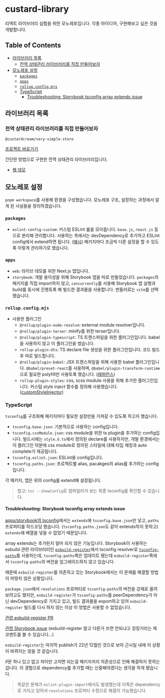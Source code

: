 # custard-library

리액트 라이브러리 실험을 위한 모노레포입니다. 각종 아이디어, 구현해보고 싶은 것을 개발합니다.

## Table of Contents

* [라이브러리 목록](#라이브러리-목록)
  + [전역 상태관리 라이브러리를 직접 만들어보자](#전역-상태관리-라이브러리를-직접-만들어보자)
* [모노레포 설정](#모노레포-설정)
  + [`packages`](#-packages-)
  + [`apps`](#-apps-)
  + [`rollup.config.mjs`](#-rollupconfigmjs-)
  + [TypeScript](#typescript)
    - [Troubleshooting: Storybook tsconfig array extends issue](#troubleshooting--storybook-tsconfig-array-extends-issue)

## 라이브러리 목록

### 전역 상태관리 라이브러리를 직접 만들어보자

`@custardcream/very-simple-store`

[프로젝트 바로가기](https://github.com/custardcream98/custard-library/tree/main/packages/very-simple-store)

간단한 방법으로 구현한 전역 상태관리 라이브러리입니다.

- [웹 데모](https://custard-library-web.vercel.app/)

## 모노레포 설정

`pnpm workspace`를 사용해 환경을 구성했습니다. 모노레포 구조, 설정하는 과정에서 알게 된 사실들을 정리하겠습니다.

### `packages`

- `eslint-config-custom`: 커스텀 ESLint 룰을 모아둡니다. `base.js`, `react.js` 등으로 분리해 관리합니다. 사용하는 측에서는 devDependency로 추가하고 ESLint config에서 extend하면 됩니다. ([예시](./packages/react-gantt/.eslintrc.json)) 패키지마다 조금씩 다른 설정을 할 수 있도록 이렇게 관리하기로 했습니다.

### `apps`

- `web`: 라이브 데모를 위한 Next.js 앱입니다.
- `storybook`: 개발 용이성을 위해 Storybook 앱을 따로 만들었습니다. `packages`의 패키지를 직접 import하지 않고, `concurrently`를 사용해 Storybook 앱 실행과 build를 동시에 진행토록 해 빌드한 결과물을 사용합니다. 번들러로는 `vite`를 선택했습니다.

### `rollup.config.mjs`

- 사용한 플러그인
  - `@rollup/plugin-node-resolve`: external module resolver입니다.
  - `@rollup/plugin-terser`: minify를 위한 terser입니다.
  - `@rollup/plugin-typescript`: TS 트랜스파일을 위한 플러그인입니다. babel을 사용하지 않고 이 플러그인을 썼습니다.
  - `rollup-plugin-dts`: TS declare file 생성을 위한 플러그인입니다. 코드 빌드 후 따로 빌드합니다.
  - `@rollup/plugin-babel`: JSX 트랜스파일을 위해 사용한 babel 플러그인입니다. `@babel/preset-react`를 사용하며, `@babel/plugin-transform-runtime`으로 필요한 polyfill만 사용토록 했습니다. ([레퍼런스](https://poiemaweb.com/babel-polyfill))
  - `rollup-plugin-styles`: css, scss module 사용을 위해 추가한 플러그인입니다. 커스텀 style inject 함수를 정의해 사용했습니다. ([customStyleInjector](./css-injector.js))

### TypeScript

`tsconfig`를 구조화해 패키지마다 필요한 설정만을 가져갈 수 있도록 하고자 했습니다.

- `tsconfig.base.json`: 기본적으로 사용하는 config입니다.
- `tsconfig.cssModule.json`: css module을 위한 ts plugin을 추가하는 config입니다. 빌드시에는 `style.d.ts`에서 정의된 declare를 사용하지만, 개발 환경에서는 이 플러그인 덕분에 css module로 정의된 스타일에 대해 타입 체킹과 auto complete가 제공됩니다.
- `tsconfig.eslint.json`: ESLint용 config입니다.
- `tsconfig.paths.json`: 프로젝트별 alias, pacakges의 alias를 추가하는 config입니다.

각 패키지, 앱은 위의 config를 extend해 설정됩니다.

> 참고: `tsc --showConfig`로 컴파일러가 보는 최종 tsconfig를 확인할 수 있습니다.

#### Troubleshooting: Storybook tsconfig array extends issue

[apps/storybook의 tsconfig](./apps/storybook/tsconfig.json)에서는 `extends`에 `tsconfig.base.json`만 넣고, `paths` 프로퍼티를 하드코딩 했습니다. (`tsconfig.paths.json`도 같이 extends하지 못하고) `extends`에 배열을 넣을 수 없었기 때문입니다.

array extends는 추가된지 얼마 되지 않은 기능입니다. Storybook이 사용하는 esbuild 관련 라이브러리인 [`esbuild-register`](https://github.com/egoist/esbuild-register)에서 tsconfig resolver로 [`tsconfig-paths`](https://github.com/dividab/tsconfig-paths)를 사용하는데, `tsconfig-paths`쪽은 업데이트 됐는데 `esbuild-register`쪽에서 `tsconfig-paths`의 버전을 업그레이드하지 않고 있습니다.

때문에 `esbuild-register`를 의존하고 있는 Storybook에서는 이 문제를 해결할 방법이 마땅치 않은 상황입니다.

`package.json`에서 `resolutions` 프로퍼티로 `tsconfig-paths`의 버전을 강제로 올려보려고도 했지만, `esbuild-register`가 `tsconfig-paths`를 peerDependency가 아닌 devDependency로 가지고 있고, 빌드 결과물을 export하고 있어 `esbuild-register` 빌드를 다시 하지 않는 이상 이 방법은 사용할 수 없었습니다.

[관련 esbuild-register PR](https://github.com/egoist/esbuild-register/pull/91)

[관련 Storybook issue](https://github.com/storybookjs/storybook/issues/21792) (esbuild-register 말고 다른거 쓰면 안되냐고 징징거리는 제 코멘트를 볼 수 있습니다...)

`esbuild-register`는 마지막 publish가 22년 12월인 것으로 보아 근시일 내에 이 상황이 바뀌지는 않을 것 같습니다.

if문 하나 있고 없고 차이만 고치면 되는걸 패키지끼리 의존성으로 인해 해결하지 못하는겁니다. 이 경험으로 dependency를 추가할 때는 신중해야겠다는 생각을 하게 됐습니다.

> 똑같은 문제가 `eslint-plugin-import`에서도 발생했는데 이쪽은 dependency로 가지고 있어서 `resolutions` 프로퍼티 수정으로 해결이 가능했습니다.
